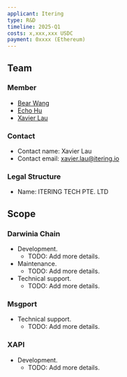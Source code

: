 ```yaml
---
applicant: Itering
type: R&D
timeline: 2025-Q1
costs: x,xxx,xxx USDC
payment: 0xxxx (Ethereum)
---
```


## Team

### Member

- [Bear Wang](https://github.com/boundless-forest)
- [Echo Hu](https://github.com/hujw77)
- [Xavier Lau](https://github.com/AurevoirXavier)

### Contact

- Contact name: Xavier Lau
- Contact email: xavier.lau@itering.io

### Legal Structure

- Name: ITERING TECH PTE. LTD

## Scope

### Darwinia Chain

- Development.
  - TODO: Add more details.
- Maintenance.
  - TODO: Add more details.
- Technical support.
  - TODO: Add more details.

### Msgport

- Technical support.
  - TODO: Add more details.

### XAPI

- Development.
  - TODO: Add more details.
